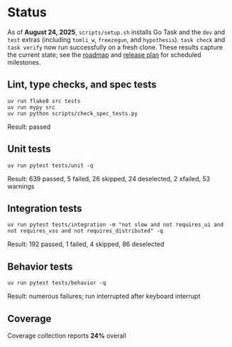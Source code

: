 # Status

As of **August 24, 2025**, `scripts/setup.sh` installs Go Task and the `dev` and
`test` extras (including `tomli_w`, `freezegun`, and `hypothesis`). `task check`
and `task verify` now run successfully on a fresh clone. These results capture
the current state; see the [roadmap](ROADMAP.md) and
[release plan](docs/release_plan.md) for scheduled milestones.

## Lint, type checks, and spec tests
```text
uv run flake8 src tests
uv run mypy src
uv run python scripts/check_spec_tests.py
```
Result: passed

## Unit tests
```text
uv run pytest tests/unit -q
```
Result: 639 passed, 5 failed, 26 skipped, 24 deselected, 2 xfailed, 53 warnings

## Integration tests
```text
uv run pytest tests/integration -m "not slow and not requires_ui and not requires_vss and not requires_distributed" -q
```
Result: 192 passed, 1 failed, 4 skipped, 86 deselected

## Behavior tests
```text
uv run pytest tests/behavior -q
```
Result: numerous failures; run interrupted after keyboard interrupt

## Coverage
Coverage collection reports **24%** overall
